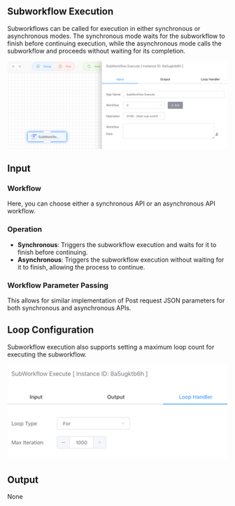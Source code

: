 ## Subworkflow Execution

Subworkflows can be called for execution in either synchronous or asynchronous modes. The synchronous mode waits for the subworkflow to finish before continuing execution, while the asynchronous mode calls the subworkflow and proceeds without waiting for its completion.

<img src="./img/sub_workflow.png" alt="image-20241007194054101" style="zoom:50%;" />



## Input

### Workflow

Here, you can choose either a synchronous API or an asynchronous API workflow.



### Operation

- **Synchronous**: Triggers the subworkflow execution and waits for it to finish before continuing.
- **Asynchronous**: Triggers the subworkflow execution without waiting for it to finish, allowing the process to continue.



### Workflow Parameter Passing

This allows for similar implementation of Post request JSON parameters for both synchronous and asynchronous APIs.



## Loop Configuration

Subworkflow execution also supports setting a maximum loop count for executing the subworkflow.

<img src="./img/sub_workflow_loop_setting.png" alt="image-20241007194136351" style="zoom:50%;" />



## Output

None

